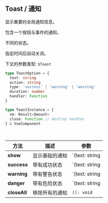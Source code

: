 ## Toast / 通知

显示重要的全局通知信息。

<ex-code name="ex-toast-basic"/></ex-code>

<ex-code name="ex-toast-action"/>

包含一个按钮与事件的通知。

</ex-code>

<ex-code name="ex-toast-status"/>

不同的状态。

</ex-code>

<ex-code name="ex-toast-duration"/>

指定时间后自动关闭。

</ex-code>

<ex-code name="ex-toast-handler"/></ex-code>

<ex-footer edit-link="https://github.com/geist-org/vue/edit/master/docs/en-us/components/toast.md">

下文的参数类型: `$Toast`

```ts
type ToastOption = {
  text: string
  action: string
  type: 'success' | 'warning' | 'warning'
  duration: number
  handler: Function
}

type ToastInstance = {
  vm: Result<$mount>
  close: Function // destroy handler
} & VueComponent
```

<br/>

| 方法         | 描述           | 参数                                          |
| ------------ | -------------- | --------------------------------------------- |
| **show**     | 显示基础的通知 | `(text: string | ToastOption): ToastInstance` |
| **success**  | 带有成功状态   | `(text: string | ToastOption): ToastInstance` |
| **warning**  | 带有警告状态   | `(text: string | ToastOption): ToastInstance` |
| **danger**   | 带有危险状态   | `(text: string | ToastOption): ToastInstance` |
| **closeAll** | 移除所有的通知 | `(): void`                                    |

</ex-footer>
